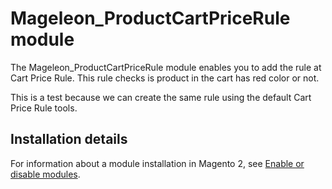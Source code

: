 # Mageleon_ProductCartPriceRule module

The Mageleon_ProductCartPriceRule module enables you to add the rule at Cart Price Rule. This rule checks is product in the cart has red color or not.

This is a test because we can create the same rule using the default Cart Price Rule tools.

## Installation details
For information about a module installation in Magento 2, see [Enable or disable modules](https://devdocs.magento.com/guides/v2.4/install-gde/install/cli/install-cli-subcommands-enable.html).
